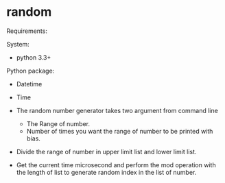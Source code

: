 # random



Requirements: 

System:
* python 3.3+

Python package:

* Datetime
* Time


* The random number generator takes two argument from command line

    * The Range of number. 
    * Number of times you want the range of number to be printed with bias.

* Divide the range of number in upper limit list and lower limit list.

* Get the current time microsecond and perform the mod operation with the length of list to generate random index in the list of number.

 